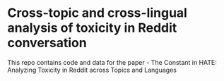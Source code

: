 # Cross-topic and cross-lingual analysis of toxicity in Reddit conversation 
This repo contains code and data for the paper - The Constant in HATE: Analyzing Toxicity in Reddit across Topics
and Languages
